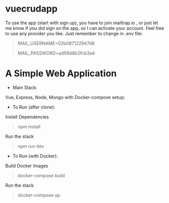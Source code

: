 # vuecrudapp

To use the app (start with sign up), you have to join mailtrap.io , or just let me know if you did sign on the app, so I can activate your account. Feel free to use any provider you like. Just remember to change in .env file:

> MAIL_USERNAME=02b087122947d8

> MAIL_PASSWORD=ad99d8b2fcb3a4



# A Simple Web Application

- Main Stack:

Vue, Express, Node, Mongo with Docker-compose setup;

- To Run (after clone):

Install Dependencies

> npm install

Run the stack

> npm run dev

- To Run (with Docker):

Build Docker Images

> docker-compose build

Run the stack

> docker-compose up
